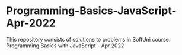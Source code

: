 # Programming-Basics-JavaScript-Apr-2022
This repository consists of solutions to problems in SoftUni course: Programming Basics with JavaScript - Apr 2022
